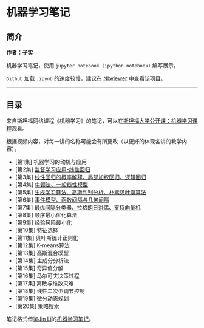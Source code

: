 # 机器学习笔记

## 简介

**作者：子实**

机器学习笔记，使用 `jupyter notebook (ipython notebook)` 编写展示。

`Github` 加载 `.ipynb` 的速度较慢，建议在 [Nbviewer](http://nbviewer.jupyter.org/github/zlotus/notes-LSJU-machine-learning/blob/master/ReadMe.ipynb?flush_cache=true) 中查看该项目。

----

## 目录

来自斯坦福网络课程《机器学习》的笔记，可以在[斯坦福大学公开课：机器学习课程](http://open.163.com/special/opencourse/machinelearning.html)观看。

根据视频内容，对每一讲的名称可能会有所更改（以更好的体现各讲的教学内容）。

- [第1集] 机器学习的动机与应用
- [第2集] [监督学习应用-线性回归](chapter02.ipynb)
- [第3集] [线性回归的概率解释、局部加权回归、逻辑回归](chapter03.ipynb)
- [第4集] [牛顿法、一般线性模型](chapter04.ipynb)
- [第5集] [生成学习算法、高斯判别分析、朴素贝叶斯算法](chapter05.ipynb)
- [第6集] [事件模型、函数间隔与几何间隔](chapter06.ipynb)
- [第7集] [最优间隔分类器、拉格朗日对偶、支持向量机](chapter07.ipynb)
- [第8集] 顺序最小优化算法
- [第9集] 经验风险最小化
- [第10集] 特征选择
- [第11集] 贝叶斯统计正则化
- [第12集] K-means算法
- [第13集] 高斯混合模型
- [第14集] 主成分分析法
- [第15集] 奇异值分解
- [第16集] 马尔可夫决策过程
- [第17集] 离散与维数灾难
- [第18集] 线性二次型调节控制
- [第19集] 微分动态规划
- [第20集] 策略搜索

笔记格式借鉴[Jin Li](https://github.com/lijin-THU/)的[机器学习笔记](https://github.com/lijin-THU/notes-machine-learning)。